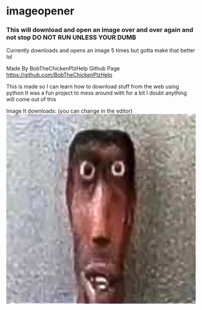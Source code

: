 # imageopener
### This will download and open an image over and over again and not stop DO NOT RUN UNLESS YOUR DUMB
Currently downloads and opens an image 5 times but gotta make that better lol

Made By BobTheChickenPlzHelp
Github Page https://github.com/BobTheChickenPlzHelp

This is made so I can learn how to download stuff from the web using python It was a fun project to mess around with for a bit I doubt anything will come out of this 

Image It downloads:
(you can change in the editor)
![Image The Progam Downloads](https://github.com/BobTheChickenPlzHelp/imageopener/blob/main/imagetest.jpg?raw=true)
